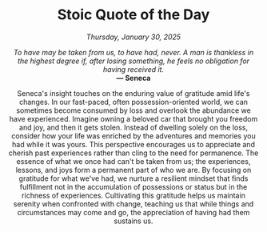 <h1 align="center">Stoic Quote of the Day</h1>
<p align="center"><em><!--date-start-->Thursday, January 30, 2025<!--date-end--></em></p>
<p align="center">
    <em><!--START_SECTION:quote-text-->
To have may be taken from us, to have had, never. A man is thankless in the highest degree if, after losing something, he feels no obligation for having received it.
<!--END_SECTION:quote-text--></em><br>
    <strong>— <!--START_SECTION:quote-author-->
Seneca
<!--END_SECTION:quote-author--></strong>
</p>

<p align="center" style="max-width:600px;margin:0 auto;">
<!--START_SECTION:quote-interpretation-->
Seneca's insight touches on the enduring value of gratitude amid life's changes. In our fast-paced, often possession-oriented world, we can sometimes become consumed by loss and overlook the abundance we have experienced. Imagine owning a beloved car that brought you freedom and joy, and then it gets stolen. Instead of dwelling solely on the loss, consider how your life was enriched by the adventures and memories you had while it was yours. This perspective encourages us to appreciate and cherish past experiences rather than cling to the need for permanence. The essence of what we once had can't be taken from us; the experiences, lessons, and joys form a permanent part of who we are. By focusing on gratitude for what we've had, we nurture a resilient mindset that finds fulfillment not in the accumulation of possessions or status but in the richness of experiences. Cultivating this gratitude helps us maintain serenity when confronted with change, teaching us that while things and circumstances may come and go, the appreciation of having had them sustains us.
<!--END_SECTION:quote-interpretation-->
</p>

